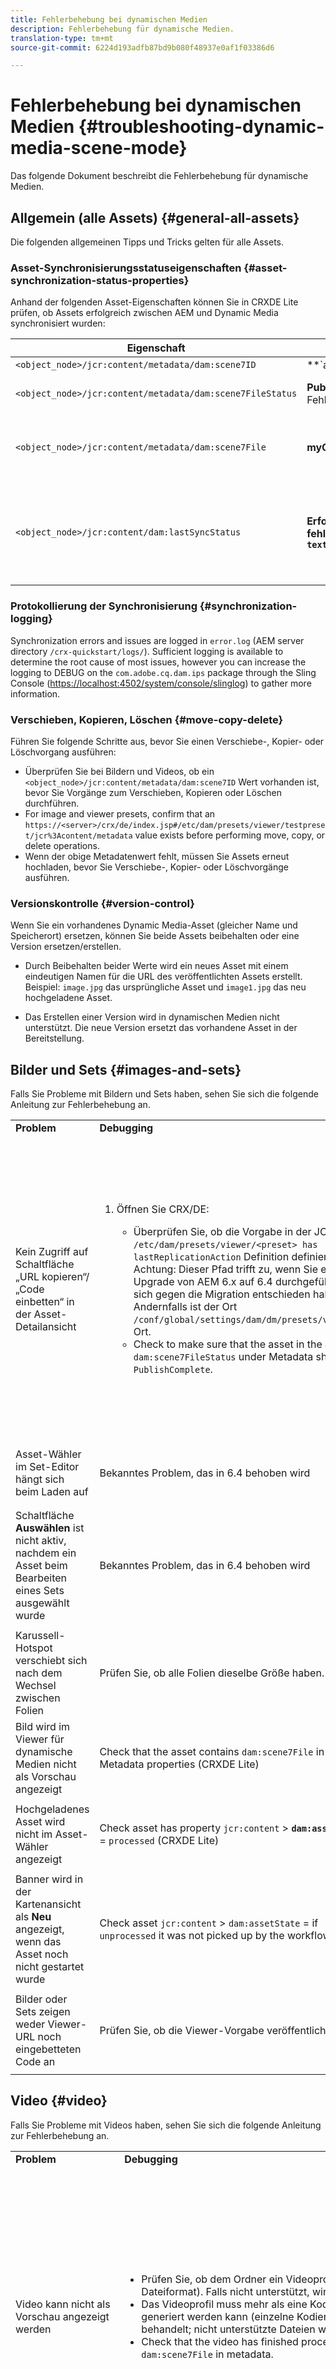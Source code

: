 ```yaml
---
title: Fehlerbehebung bei dynamischen Medien
description: Fehlerbehebung für dynamische Medien.
translation-type: tm+mt
source-git-commit: 6224d193adfb87bd9b080f48937e0af1f03386d6

---
```



# Fehlerbehebung bei dynamischen Medien {#troubleshooting-dynamic-media-scene-mode}

Das folgende Dokument beschreibt die Fehlerbehebung für dynamische Medien.

## Allgemein (alle Assets) {#general-all-assets}

Die folgenden allgemeinen Tipps und Tricks gelten für alle Assets.

### Asset-Synchronisierungsstatuseigenschaften {#asset-synchronization-status-properties}

Anhand der folgenden Asset-Eigenschaften können Sie in CRXDE Lite prüfen, ob Assets erfolgreich zwischen AEM und Dynamic Media synchronisiert wurden:

| **Eigenschaft** | **Beispiel** | **Beschreibung** |
|---|---|---|
| `<object_node>/jcr:content/metadata/dam:scene7ID` | **`a|364266`** | Allgemeiner Indikator dafür, dass der Knoten mit Dynamic Media verknüpft ist. |
| `<object_node>/jcr:content/metadata/dam:scene7FileStatus` | **PublishComplete** - oder Fehlertext | Status des Hochladens der Assets in Dynamic Media. |
| `<object_node>/jcr:content/metadata/dam:scene7File` | **myCompany/myAssetID** | Muss angegeben werden, um URLs zu Remote-Assets von Dynamic Media zu generieren. |
| `<object_node>/jcr:content/dam:lastSyncStatus` | **Erfolg** oder **fehlgeschlagen:`<error text>`** | Synchronisierungsstatus für Sets (Rotationssets, Bildsets usw.), Bildvorgaben, Viewer-Vorgaben oder Imagemap-Updates für ein Asset oder Bilder, die bearbeitet wurden. |

### Protokollierung der Synchronisierung {#synchronization-logging}

Synchronization errors and issues are logged in `error.log` (AEM server directory `/crx-quickstart/logs/`). Sufficient logging is available to determine the root cause of most issues, however you can increase the logging to DEBUG on the `com.adobe.cq.dam.ips` package through the Sling Console ([https://localhost:4502/system/console/slinglog](https://localhost:4502/system/console/slinglog)) to gather more information.

### Verschieben, Kopieren, Löschen {#move-copy-delete}

Führen Sie folgende Schritte aus, bevor Sie einen Verschiebe-, Kopier- oder Löschvorgang ausführen:

* Überprüfen Sie bei Bildern und Videos, ob ein `<object_node>/jcr:content/metadata/dam:scene7ID` Wert vorhanden ist, bevor Sie Vorgänge zum Verschieben, Kopieren oder Löschen durchführen.
* For image and viewer presets, confirm that an `https://<server>/crx/de/index.jsp#/etc/dam/presets/viewer/testpreset/jcr%3Acontent/metadata` value exists before performing move, copy, or delete operations.
* Wenn der obige Metadatenwert fehlt, müssen Sie Assets erneut hochladen, bevor Sie Verschiebe-, Kopier- oder Löschvorgänge ausführen.

### Versionskontrolle {#version-control}

Wenn Sie ein vorhandenes Dynamic Media-Asset (gleicher Name und Speicherort) ersetzen, können Sie beide Assets beibehalten oder eine Version ersetzen/erstellen.

* Durch Beibehalten beider Werte wird ein neues Asset mit einem eindeutigen Namen für die URL des veröffentlichten Assets erstellt. Beispiel: `image.jpg` das ursprüngliche Asset und `image1.jpg` das neu hochgeladene Asset.

* Das Erstellen einer Version wird in dynamischen Medien nicht unterstützt. Die neue Version ersetzt das vorhandene Asset in der Bereitstellung.

## Bilder und Sets {#images-and-sets}

Falls Sie Probleme mit Bildern und Sets haben, sehen Sie sich die folgende Anleitung zur Fehlerbehebung an.

<table>
 <tbody>
  <tr>
   <td><strong>Problem</strong></td>
   <td><strong>Debugging</strong></td>
   <td><strong>Lösung</strong></td>
  </tr>
  <tr>
   <td>Kein Zugriff auf Schaltfläche „URL kopieren“/„Code einbetten“ in der Asset-Detailansicht</td>
   <td>
    <ol>
     <li><p>Öffnen Sie CRX/DE:</p>
      <ul>
       <li>Überprüfen Sie, ob die Vorgabe in der JCR- <code>/etc/dam/presets/viewer/&lt;preset&gt; has lastReplicationAction</code> Definition definiert ist. Achtung: Dieser Pfad trifft zu, wenn Sie ein Upgrade von AEM 6.x auf 6.4 durchgeführt und sich gegen die Migration entschieden haben. Andernfalls ist der Ort <code>/conf/global/settings/dam/dm/presets/viewer</code>der Ort.</li>
       <li>Check to make sure that the asset in the JCR has <code>dam:scene7FileStatus</code><strong> </strong>under Metadata shows as <code>PublishComplete</code>.</li>
      </ul> </li>
    </ol> </td>
   <td><p>Aktualisieren Sie die Seite/navigieren Sie zu einer anderen Seite und kehren Sie dann zurück (Seitenleisten-JSPs müssen neu kompiliert werden).</p> <p>Wenn dies das Problem nicht behebt:</p>
    <ul>
     <li>Veröffentlichen Sie das Asset.</li>
     <li>Laden Sie das Asset erneut hoch und veröffentlichen Sie es.</li>
    </ul> </td>
  </tr>
  <tr>
   <td>Asset-Wähler im Set-Editor hängt sich beim Laden auf</td>
   <td><p>Bekanntes Problem, das in 6.4 behoben wird</p> </td>
   <td><p>Schließen Sie den Wähler und öffnen Sie ihn erneut.</p> </td>
  </tr>
  <tr>
   <td>Schaltfläche <strong>Auswählen</strong> ist nicht aktiv, nachdem ein Asset beim Bearbeiten eines Sets ausgewählt wurde</td>
   <td><p> </p> <p>Bekanntes Problem, das in 6.4 behoben wird</p> <p> </p> </td>
   <td><p>Klicken Sie im Asset-Wähler zuerst auf einen anderen Ordner und kehren Sie dann zurück, um das Asset auszuwählen.</p> </td>
  </tr>
  <tr>
   <td>Karussell-Hotspot verschiebt sich nach dem Wechsel zwischen Folien</td>
   <td><p>Prüfen Sie, ob alle Folien dieselbe Größe haben.</p> </td>
   <td><p>Verwenden Sie für das Karussell nur Bilder derselben Größe.</p> </td>
  </tr>
  <tr>
   <td>Bild wird im Viewer für dynamische Medien nicht als Vorschau angezeigt</td>
   <td><p>Check that the asset contains <code>dam:scene7File</code> in the Metadata properties (CRXDE Lite)</p> </td>
   <td><p>Überprüfen Sie, ob alle Elemente verarbeitet wurden.</p> </td>
  </tr>
  <tr>
   <td>Hochgeladenes Asset wird nicht im Asset-Wähler angezeigt</td>
   <td><p>Check asset has property <code>jcr:content</code> &gt; <strong><code>dam:assetState</code></strong> = <code>processed</code> (CRXDE Lite)</p> </td>
   <td><p>Überprüfen Sie, ob alle Elemente verarbeitet wurden.</p> </td>
  </tr>
  <tr>
   <td>Banner wird in der Kartenansicht als <strong>Neu</strong> angezeigt, wenn das Asset noch nicht gestartet wurde</td>
   <td>Check asset <code>jcr:content</code> &gt; <code>dam:assetState</code> = if <code>unprocessed</code> it was not picked up by the workflow.</td>
   <td>Warten Sie, bis das Asset vom Workflow abgeholt wurde.</td>
  </tr>
  <tr>
   <td>Bilder oder Sets zeigen weder Viewer-URL noch eingebetteten Code an</td>
   <td>Prüfen Sie, ob die Viewer-Vorgabe veröffentlicht wurde.</td>
   <td><p>Go to <strong>Tools</strong> &gt; <strong>Assets</strong> &gt; <strong>Viewer Presets</strong> and publish the viewer preset.</p> </td>
  </tr>
 </tbody>
</table>

## Video {#video}

Falls Sie Probleme mit Videos haben, sehen Sie sich die folgende Anleitung zur Fehlerbehebung an.

<table>
 <tbody>
  <tr>
   <td><strong>Problem</strong></td>
   <td><strong>Debugging</strong></td>
   <td><strong>Lösung</strong></td>
  </tr>
  <tr>
   <td>Video kann nicht als Vorschau angezeigt werden</td>
   <td>
    <ul>
     <li>Prüfen Sie, ob dem Ordner ein Videoprofil zugewiesen ist (falls nicht unterstütztes Dateiformat). Falls nicht unterstützt, wird nur ein Bild angezeigt.</li>
     <li>Das Videoprofil muss mehr als eine Kodierungsvorgabe enthalten, damit ein AVS-Set generiert werden kann (einzelne Kodierungen werden als Videoinhalt für MP4-Dateien behandelt; nicht unterstützte Dateien werden wie nicht verarbeitete Dateien behandelt).</li>
     <li>Check that the video has finished processing by confirming <code>dam:scene7FileAvs</code> of <code>dam:scene7File</code> in metadata.</li>
    </ul> </td>
   <td>
    <ol>
     <li>Weisen Sie dem Ordner ein Videoprofil zu.</li>
     <li>Bearbeiten Sie das Videoprofil, damit es mehr als eine Kodierungsvorgabe enthält.</li>
     <li>Warten Sie, bis die Verarbeitung des Videos abgeschlossen ist.</li>
     <li>Stellen Sie sicher, dass der Workflow für die Dynamic Media-Videokodierung nicht ausgeführt wird, bevor Sie das Video erneut laden.<br/> </li>
     <li>Laden Sie das Video erneut hoch.</li>
    </ol> </td>
  </tr>
  <tr>
   <td>Video ist nicht kodiert</td>
   <td>
    <ul>
     <li>Prüfen Sie, ob der Dynamic Media-Cloud-Service konfiguriert ist.</li>
     <li>Prüfen Sie, ob dem Upload-Ordner ein Videoprofil zugeordnet ist.</li>
    </ul> </td>
   <td>
    <ol>
     <li>Prüfen Sie, ob die Dynamic Media-Konfiguration unter Cloud-Services ordnungsgemäß eingerichtet ist.</li>
     <li>Überprüfen Sie, ob der Ordner ein Videoprofil hat. Überprüfen Sie außerdem das Videoprofil.</li>
    </ol> </td>
  </tr>
  <tr>
   <td>Die Videoverarbeitung dauert zu lang</td>
   <td><p>So prüfen Sie, ob die Videokodierung noch läuft oder ob ein Fehler aufgetreten ist:</p>
    <ul>
     <li>Videostatus prüfen <code>https://localhost:4502/crx/de/index.jsp#/content/dam/folder/videomp4/jcr%3Acontent</code> &gt; <code>dam:assetState</code></li>
     <li>Monitor the video from the workflow console <code>https://localhost:4502/libs/cq/workflow/content/console.html</code> &gt; Instances, Archive, Failures tabs.</li>
    </ul> </td>
   <td> </td>
  </tr>
  <tr>
   <td>Videoausgabeformat fehlt</td>
   <td><p>Wenn das Video hochgeladen wurde, aber keine kodierten Ausgabeformate vorhanden sind:</p>
    <ul>
     <li>Prüfen Sie, ob dem Ordner ein Videoprofil zugewiesen ist.</li>
     <li>Check that the video has finished processing by confirming <code>dam:scene7FileAvs</code> in metadata.</li>
    </ul> </td>
   <td>
    <ol>
     <li>Weisen Sie dem Ordner ein Videoprofil zu.</li>
     <li>Warten Sie, bis die Verarbeitung des Videos abgeschlossen ist.<br /> </li>
    </ol> </td>
  </tr>
 </tbody>
</table>

## Viewer {#viewers}

Falls Sie Probleme mit einem Viewer haben, sehen Sie sich die folgende Anleitung zur Fehlerbehebung an.

<table>
 <tbody>
  <tr>
   <td><strong>Problem</strong></td>
   <td><strong>Debugging</strong></td>
   <td><strong>Lösung</strong></td>
  </tr>
  <tr>
   <td>Viewer-Vorgaben werden nicht veröffentlicht</td>
   <td><p>Gehen Sie zur Diagnoseseite des Stichprobenmanagers weiter: <code>https://localhost:4502/libs/dam/gui/content/s7dam/samplemanager/samplemanager.html</code></p> <p>Überwachen Sie die berechneten Werte. Bei einem ordnungsmäßigen Betrieb wird Folgendes angezeigt:</p> <p><code>_DMSAMPLE status: 0 unsyced assets - activation not necessary
       _OOTB status: 0 unsyced assets - 0 unactivated assets</code></p> <p><strong>Hinweis</strong>: Nach der Konfiguration der Dynamic Media-Cloud-Einstellungen kann es bis zu 10 Minuten dauern, bis die Assets im Viewer synchronisiert werden.</p> <p>Falls weiterhin nicht aktivierte Assets vorhanden sind, klicken Sie auf eine der Schaltflächen <strong>Alle nicht aktivierten Assets auflisten</strong>, um die Details anzuzeigen.</p> </td>
   <td>
    <ol>
     <li>Navigieren Sie in den Admin Tools zur Viewer-Vorgabenliste: <code>https://localhost:4502/libs/dam/gui/content/s7dam/samplemanager/samplemanager.html</code></li>
     <li>Wählen Sie alle Viewer-Vorgaben aus und klicken Sie auf <strong>Veröffentlichen</strong>.</li>
     <li>Navigieren Sie zurück zum Beispiel-Manager und prüfen Sie, ob die Anzahl der nicht aktivierten Assets jetzt mit null angegeben wird.</li>
    </ol> </td>
  </tr>
  <tr>
   <td>Für das Bildmaterial der Viewer-Vorgabe wird für eine Vorschau in den Asset-Details oder für „URL kopieren“/„Code einbetten“ der Code 404 zurückgegeben</td>
   <td><p>Gehen Sie in CRXDE Lite wie folgt vor:</p>
    <ol>
     <li>Navigieren Sie zum <code>&lt;sync-folder&gt;/_CSS/_OOTB</code> Ordner im Synchronisierungsordner für dynamische Medien (z. B. <code>/content/dam/_CSS/_OOTB</code>),</li>
     <li>Suchen Sie den Metadaten-Knoten des problematischen Assets (z. B. <code>&lt;sync-folder&gt;/_CSS/_OOTB/CarouselDotsLeftButton_dark_sprite.png/jcr:content/metadata/</code>).</li>
     <li>Check for the presence of <code>dam:scene7*</code> properties. If the asset was successfully synced and published you see the <code>dam:scene7FileStatus</code> set is to <strong>PublishComplete</strong>.</li>
     <li>Versuchen Sie, das Bildmaterial direkt aus Dynamic Media anzufordern, indem Sie die Werte der folgenden Eigenschaften und Zeichenketten verketten.
      <ul>
       <li><code>dam:scene7Domain</code></li>
       <li><code>"is/content"</code></li>
       <li><code>dam:scene7Folder</code></li>
       <li><code>&lt;asset-name&gt;</code></li>
       <li>Beispiel: <code>https://&lt;server&gt;/is/content/myfolder/_CSS/_OOTB/CarouselDotsLeftButton_dark_sprite.png</code></li>
      </ul> </li>
    </ol> </td>
   <td><p>Wenn die Beispiel-Assets oder das Bildmaterial der Viewer-Vorgabe nicht synchronisiert oder veröffentlicht wurden, starten Sie den gesamten Kopier-/Synchronisierungsvorgang neu:</p>
    <ol>
     <li>Navigieren Sie zu CRXDE Lite.
      <ul>
       <li>Löschen <code>&lt;sync-folder&gt;/_CSS/_OOTB</code>.</li>
      </ul> </li>
     <li>Navigate to the CRX package manager: <code>https://localhost:4502/crx/packmgr/</code><a href="https://localhost:4502/crx/packmgr/"></a>
      <ol>
       <li>Suchen Sie das Viewer-Paket in der Liste (es beginnt mit <code>cq-dam-scene7-viewers-content</code>)</li>
       <li>Klicken Sie auf <strong>Neu installieren</strong>.</li>
      </ol> </li>
     <li>Navigieren Sie zur Seite für die Dynamic Media-Konfiguration und klicken Sie auf „Bearbeiten“, um das Konfigurationsdialogfeld für Ihre Dynamic Media S7-Konfiguration zu öffnen.
      <ul>
       <li>Nehmen Sie keine Änderungen vor und klicken Sie auf <strong>Speichern</strong>. Dadurch wird die Logik zum Erstellen und Synchronisieren von Beispiel-Assets, Viewer-Vorgabe-CSS und Bildmaterial erneut ausgelöst.<br />  </li>
      </ul> </li>
    </ol> </td>
  </tr>
 </tbody>
</table>

